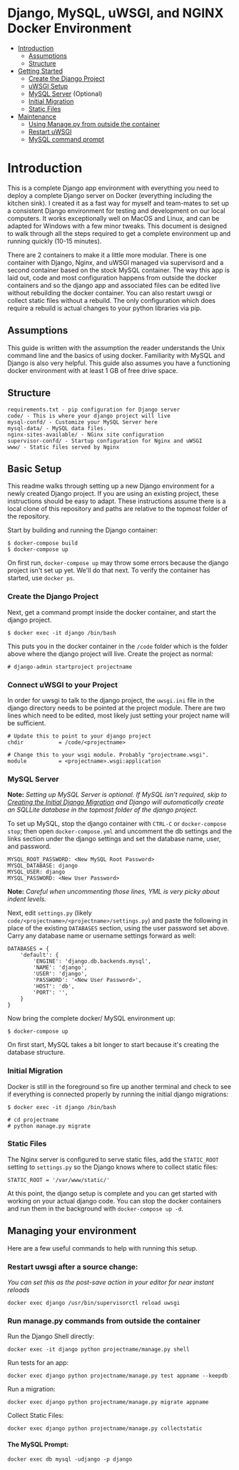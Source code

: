 # Django, MySQL, uWSGI, and NGINX Docker Environment

- [Introduction](#introduction)
  - [Assumptions](#assumptions)
  - [Structure](#structure)
- [Getting Started](#basic-setup)
  - [Create the Django Project](#create-the-django-project)
  - [uWSGI Setup](#connect-uwsgi-to-your-project)
  - [MySQL Server](#mysql-server) (Optional)
  - [Initial Migration](#initial-migration)
  - [Static Files](#static-files)
- [Maintenance](#managing-your-environment)
  - [Using Manage.py from outside the container](#run-managepy-commands-from-outside-the-container)
  - [Restart uWSGI](#restart-uwsgi-after-a-source-change)
  - [MySQL command prompt](#the-mysql-prompt)

# Introduction

This is a complete Django app environment with everything you need to deploy a complete Django server on Docker (everything including the kitchen sink). I created it as a fast way for myself and team-mates to set up a consistent Django environment for testing and development on our local computers. It works exceptionally well on MacOS and Linux, and can be adapted for Windows with a few minor tweaks. This document is designed to walk through all the steps required to get a complete environment up and running quickly (10-15 minutes).

There are 2 containers to make it a little more modular. There is one container with Django, Nginx, and uWSGI managed via supervisord and a second container based on the stock MySQL container. The way this app is laid out, code and most configuration happens from outside the docker containers and so the django app and associated files can be edited live without rebuilding the docker container. You can also restart uwsgi or collect static files without a rebuild. The only configuration which does require a rebuild is actual changes to your python libraries via pip. 

## Assumptions

This guide is written with the assumption the reader understands the Unix command line and the basics of using docker. Familiarity with MySQL and Django is also very helpful. This guide also assumes you have a functioning docker environment with at least 1 GB of free drive space.

## Structure

    requirements.txt - pip configuration for Django server
    code/ - This is where your django project will live
    mysql-confd/ - Customize your MySQL Server here
    mysql-data/ - MySQL data files.      
    nginx-sites-available/ - NGinx site configuration
    supervisor-confd/ - Startup configuration for Nginx and uWSGI
    www/ - Static files served by Nginx

## Basic Setup

This readme walks through setting up a new Django environment for a newly created Django project. If you are using an existing project, these instructions should be easy to adapt. These instructions assume there is a local clone of this repository and paths are relative to the topmost folder of the repository. 

Start by building and running the Django container:
    
    $ docker-compose build
    $ docker-compose up

On first run, `docker-compose up` may throw some errors because the django project isn't set up yet. We'll do that next. To verify the container has started, use `docker ps`. 

### Create the Django Project

Next, get a command prompt inside the docker container, and start the django project.

    $ docker exec -it django /bin/bash

This puts you in the docker container in the `/code` folder which is the folder above where the django project will live. Create the project as normal:

    # django-admin startproject projectname

### Connect uWSGI to your Project

In order for uwsgi to talk to the django project, the `uwsgi.ini` file in the django directory needs to be pointed at the project module. There are two lines which need to be edited, most likely just setting your project name will be sufficient.

    # Update this to point to your django project
    chdir           = /code/<projectname>

    # Change this to your wsgi module. Probably "projectname.wsgi".
    module          = <projectname>.wsgi:application

### MySQL Server

**Note:** *Setting up MySQL Server is optional. If MySQL isn't required, skip to [Creating the Initial Django Migration](#creating-the-initial-migration) and Django will automatically create an SQLLite database in the topmost folder of the django project.*

To set up MySQL, stop the django container with `CTRL-C` or `docker-compose stop`; then open `docker-compose.yml` and uncomment the db settings and the links section under the django settings and set the database name, user, and password. 

    MYSQL_ROOT_PASSWORD: <New MySQL Root Password>
    MYSQL_DATABASE: django
    MYSQL_USER: django
    MYSQL_PASSWORD: <New User Password>

**Note:** *Careful when uncommenting those lines, YML is very picky about indent levels.*

Next, edit `settings.py` (likely `code/<projectname>/<projectname>/settings.py`) and paste the following in place of the existing `DATABASES` section, using the user password set above. Carry any database name or username settings forward as well: 

    DATABASES = {
        'default': {
            'ENGINE': 'django.db.backends.mysql',
            'NAME': 'django',
            'USER': 'django',
            'PASSWORD': '<New User Password>',
            'HOST': 'db',
            'PORT': '',
        }
    }

Now bring the complete docker/ MySQL environment up:

    $ docker-compose up

On first start, MySQL takes a bit longer to start because it's creating the database structure. 

### Initial Migration

Docker is still in the foreground so fire up another terminal and check to see if everything is connected properly by running the initial django migrations:

    $ docker exec -it django /bin/bash

    # cd projectname
    # python manage.py migrate

### Static Files

The Nginx server is configured to serve static files, add the `STATIC_ROOT` setting to `settings.py` so the Django knows where to collect static files:

    STATIC_ROOT = '/var/www/static/'

At this point, the django setup is complete and you can get started with working on your actual django code. You can stop the docker containers and run them in the background with `docker-compose up -d`.

## Managing your environment

Here are a few useful commands to help with running this setup.

### Restart uwsgi after a source change:

*You can set this as the post-save action in your editor for near instant reloads*

    docker exec django /usr/bin/supervisorctl reload uwsgi

### Run manage.py commands from outside the container

Run the Django Shell directly:

    docker exec -it django python projectname/manage.py shell

Run tests for an app:

    docker exec django python projectname/manage.py test appname --keepdb

Run a migration:

    docker exec django python projectname/manage.py migrate appname

Collect Static Files:

    docker exec django python projectname/manage.py collectstatic

#### The MySQL Prompt:

    docker exec db mysql -udjango -p django

